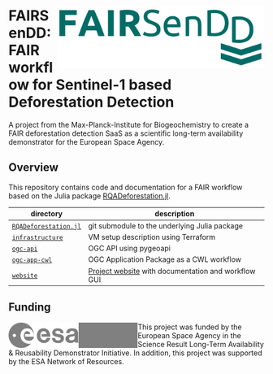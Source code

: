 # <img src='website/content/public/assets/logo-fairsendd.png' align="right" height="120px" /> FAIRSenDD: FAIR workflow for Sentinel-1 based Deforestation Detection

A project from the Max-Planck-Institute for Biogeochemistry to create a FAIR deforestation detection SaaS as a scientific long-term availability demonstrator for the European Space Agency.

## Overview

This repository contains code and documentation for a FAIR workflow based on the Julia package [RQADeforestation.jl](https://github.com/EarthyScience/RQADeforestation.jl).

| directory                                    | description                                   |
| -------------------------------------------- | --------------------------------------------- |
| [`RQADeforestation.jl`](RQADeforestation.jl) | git submodule to the underlying Julia package |
| [`infrastructure`](infrastructure)           | VM setup description using Terraform          |
| [`ogc-api`](ogc-api)                         | OGC API using pygeoapi                        |
| [`ogc-app-cwl`](ogc-app-cwl)                 | OGC Application Package as a CWL workflow     |
| [`website`](website)                         | [Project website](http://fairsendd.eodchosting.eu) with documentation and workflow GUI|

## Funding

<img src="website/content/public/assets/ESA_logo.svg" align="left" height="50px"/>
<img src="website/content/public/assets/ESA_NoR_logo.svg" align="left" height="50px" style="filter: contrast(0);"/>

This project was funded by the European Space Agency in the Science Result Long-Term Availability & Reusability Demonstrator Initiative.
In addition, this project was supported by the ESA Network of Resources.
